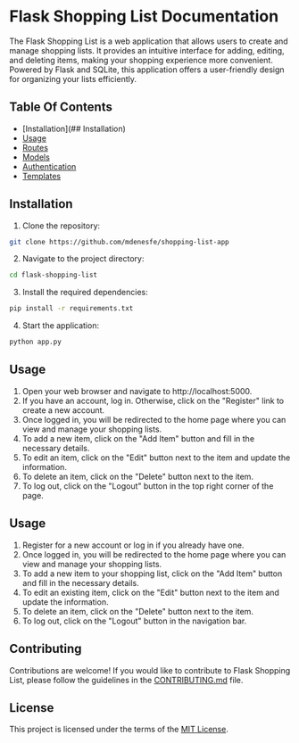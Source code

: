 
# Flask Shopping List Documentation

The Flask Shopping List is a web application that allows users to create and manage shopping lists. It provides an intuitive interface for adding, editing, and deleting items, making your shopping experience more convenient. Powered by Flask and SQLite, this application offers a user-friendly design for organizing your lists efficiently.


## Table Of Contents

 - [Installation](## Installation)
 - [Usage]()
 - [Routes]()
 - [Models]()
 - [Authentication]()
 - [Templates]()

## Installation

1. Clone the repository:
```bash
git clone https://github.com/mdenesfe/shopping-list-app
```
2. Navigate to the project directory: 
```bash
cd flask-shopping-list
```
3. Install the required dependencies: 
```bash
pip install -r requirements.txt
```
4. Start the application: 
```bash
python app.py
```

## Usage

1. Open your web browser and navigate to http://localhost:5000.
2. If you have an account, log in. Otherwise, click on the "Register" link to create a new account.
4. Once logged in, you will be redirected to the home page where you can view and manage your shopping lists.
3. To add a new item, click on the "Add Item" button and fill in the necessary details.
5. To edit an item, click on the "Edit" button next to the item and update the information.
6. To delete an item, click on the "Delete" button next to the item.
7. To log out, click on the "Logout" button in the top right corner of the page.

## Usage

1. Register for a new account or log in if you already have one.
2. Once logged in, you will be redirected to the home page where you can view and manage your shopping lists.
3. To add a new item to your shopping list, click on the "Add Item" button and fill in the necessary details.
4. To edit an existing item, click on the "Edit" button next to the item and update the information.
5. To delete an item, click on the "Delete" button next to the item.
6. To log out, click on the "Logout" button in the navigation bar.

## Contributing

Contributions are welcome! If you would like to contribute to Flask Shopping List, please follow the guidelines in the [CONTRIBUTING.md]() file.

## License

This project is licensed under the terms of the [MIT License](LICENSE).
